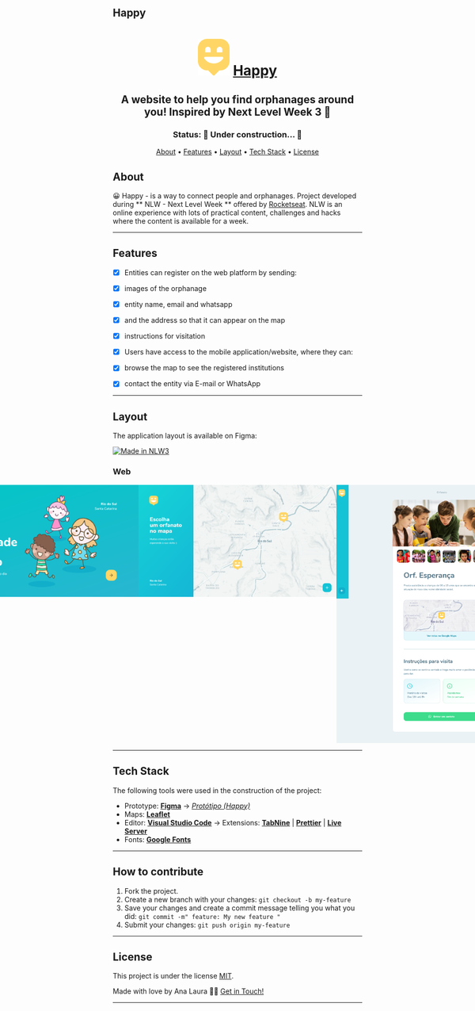 ## Happy

<h1 align="center">
    <img alt="Happy" title="#Happy" src="./public/images/logo-icon.png" />
    <a href="#"> Happy </a>
</h1>

<h2 align="center">
    A website to help you find orphanages around you! Inspired by Next
            Level Week 3 🚀
</h2>

<h3 align="center"> 
	 Status: 🚀 Under construction... 🚧
</h3>

<p align="center">
 <a href="#about">About</a> •
 <a href="#features">Features</a> •
 <a href="#layout">Layout</a> • 
 <a href="#tech-stack">Tech Stack</a> • 
 <a href="#user-content-license">License</a>

</p>


## About

😀 Happy - is a way to connect people and orphanages.
Project developed during ** NLW - Next Level Week ** offered by [Rocketseat](https://nextlevelweek.com/). NLW is an online experience with lots of practical content, challenges and hacks where the content is available for a week.

---

## Features

   - [x] Entities can register on the web platform by sending:
   - [x] images of the orphanage
   - [x] entity name, email and whatsapp
   - [x] and the address so that it can appear on the map
   - [x] instructions for visitation

   - [x] Users have access to the mobile application/website, where they can:
   - [x] browse the map to see the registered institutions
   - [x] contact the entity via E-mail or WhatsApp

---

## Layout

The application layout is available on Figma:

<a href="https://www.figma.com/file/MTtHfUixlqXyPTRVHr0gcM/Happy-Web-(Copy)">
  <img alt="Made in NLW3" src="https://img.shields.io/badge/Acessar%20Layout%20-Figma-%2304D361">
</a>



### Web

<p align="center" style="display: flex; align-items: flex-start; justify-content: center;">
	 <img alt="Happy" title="#Happy" src="./public/images/images-readme/first-page.png" width="400px">
  <img alt="Happy" title="#Happy" src="./public/images/images-readme/second-page.png" width="400px">

  <img alt="Happy" title="#Happy" src="./public/images/images-readme/third-page.png" width="400px">
</p>

---


## Tech Stack

The following tools were used in the construction of the project:

-   Prototype:  **[Figma](https://www.figma.com/)**  →  *[Protótipo (Happy)](https://www.figma.com/file/MkaYjG7YhtJDQH7LICoSTd/Happy-Web-(Copy))*
-   Maps:  **[Leaflet](https://react-leaflet.js.org/en/)**
-   Editor:  **[Visual Studio Code](https://code.visualstudio.com/)**  → Extensions:  **[TabNine](https://marketplace.visualstudio.com/items?itemName=TabNine.tabnine-vscode)** | **[Prettier](https://marketplace.visualstudio.com/items?itemName=esbenp.prettier-vscode)** | **[Live Server](https://marketplace.visualstudio.com/items?itemName=ritwickdey.LiveServer)**
-   Fonts:  **[Google Fonts](https://fonts.google.com/specimen/Nunito)**

---


## How to contribute

1. Fork the project.
2. Create a new branch with your changes: `git checkout -b my-feature`
3. Save your changes and create a commit message telling you what you did: `git commit -m" feature: My new feature "`
4. Submit your changes: `git push origin my-feature`


---

## License

This project is under the license [MIT](./LICENSE.md).

Made with love by Ana Laura 👋🏽 [Get in Touch!](Https://www.instagram.com/llaurabp/)

---
